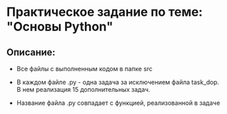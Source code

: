 # Практическое задание по теме: "Основы Python"

## Описание:
- Все файлы с выполненным кодом в папке src

- В каждом файле .py - одна задача за исключением файла task_dop.
В нем реализация 15 дополнительных задач.

- Название файла .py совпадает с функцией, реализованной в задаче

